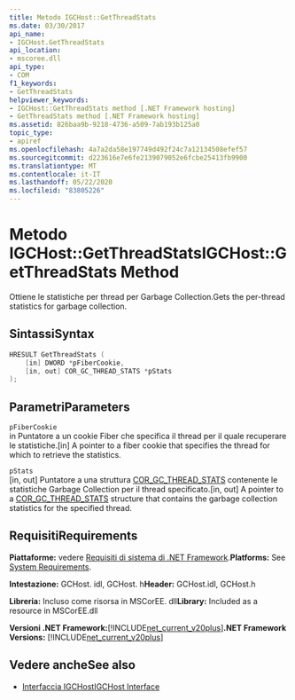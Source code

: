 ```yaml
---
title: Metodo IGCHost::GetThreadStats
ms.date: 03/30/2017
api_name:
- IGCHost.GetThreadStats
api_location:
- mscoree.dll
api_type:
- COM
f1_keywords:
- GetThreadStats
helpviewer_keywords:
- IGCHost::GetThreadStats method [.NET Framework hosting]
- GetThreadStats method [.NET Framework hosting]
ms.assetid: 826baa9b-9218-4736-a509-7ab193b125a0
topic_type:
- apiref
ms.openlocfilehash: 4a7a2da58e197749d492f24c7a12134508efef57
ms.sourcegitcommit: d223616e7e6fe2139079052e6fcbe25413fb9900
ms.translationtype: MT
ms.contentlocale: it-IT
ms.lasthandoff: 05/22/2020
ms.locfileid: "83805226"
---
```

# <a name="igchostgetthreadstats-method"></a><span data-ttu-id="2ea76-102">Metodo IGCHost::GetThreadStats</span><span class="sxs-lookup"><span data-stu-id="2ea76-102">IGCHost::GetThreadStats Method</span></span>
<span data-ttu-id="2ea76-103">Ottiene le statistiche per thread per Garbage Collection.</span><span class="sxs-lookup"><span data-stu-id="2ea76-103">Gets the per-thread statistics for garbage collection.</span></span>  
  
## <a name="syntax"></a><span data-ttu-id="2ea76-104">Sintassi</span><span class="sxs-lookup"><span data-stu-id="2ea76-104">Syntax</span></span>  
  
```cpp  
HRESULT GetThreadStats (  
    [in] DWORD *pFiberCookie,  
    [in, out] COR_GC_THREAD_STATS *pStats  
);  
```  
  
## <a name="parameters"></a><span data-ttu-id="2ea76-105">Parametri</span><span class="sxs-lookup"><span data-stu-id="2ea76-105">Parameters</span></span>  
 `pFiberCookie`  
 <span data-ttu-id="2ea76-106">in Puntatore a un cookie Fiber che specifica il thread per il quale recuperare le statistiche.</span><span class="sxs-lookup"><span data-stu-id="2ea76-106">[in] A pointer to a fiber cookie that specifies the thread for which to retrieve the statistics.</span></span>  
  
 `pStats`  
 <span data-ttu-id="2ea76-107">[in, out] Puntatore a una struttura [COR_GC_THREAD_STATS](cor-gc-thread-stats-structure.md) contenente le statistiche Garbage Collection per il thread specificato.</span><span class="sxs-lookup"><span data-stu-id="2ea76-107">[in, out] A pointer to a [COR_GC_THREAD_STATS](cor-gc-thread-stats-structure.md) structure that contains the garbage collection statistics for the specified thread.</span></span>  
  
## <a name="requirements"></a><span data-ttu-id="2ea76-108">Requisiti</span><span class="sxs-lookup"><span data-stu-id="2ea76-108">Requirements</span></span>  
 <span data-ttu-id="2ea76-109">**Piattaforme:** vedere [Requisiti di sistema di .NET Framework](../../get-started/system-requirements.md).</span><span class="sxs-lookup"><span data-stu-id="2ea76-109">**Platforms:** See [System Requirements](../../get-started/system-requirements.md).</span></span>  
  
 <span data-ttu-id="2ea76-110">**Intestazione:** GCHost. idl, GCHost. h</span><span class="sxs-lookup"><span data-stu-id="2ea76-110">**Header:** GCHost.idl, GCHost.h</span></span>  
  
 <span data-ttu-id="2ea76-111">**Libreria:** Incluso come risorsa in MSCorEE. dll</span><span class="sxs-lookup"><span data-stu-id="2ea76-111">**Library:** Included as a resource in MSCorEE.dll</span></span>  
  
 <span data-ttu-id="2ea76-112">**Versioni .NET Framework:**[!INCLUDE[net_current_v20plus](../../../../includes/net-current-v20plus-md.md)]</span><span class="sxs-lookup"><span data-stu-id="2ea76-112">**.NET Framework Versions:** [!INCLUDE[net_current_v20plus](../../../../includes/net-current-v20plus-md.md)]</span></span>  
  
## <a name="see-also"></a><span data-ttu-id="2ea76-113">Vedere anche</span><span class="sxs-lookup"><span data-stu-id="2ea76-113">See also</span></span>

- [<span data-ttu-id="2ea76-114">Interfaccia IGCHost</span><span class="sxs-lookup"><span data-stu-id="2ea76-114">IGCHost Interface</span></span>](igchost-interface.md)
